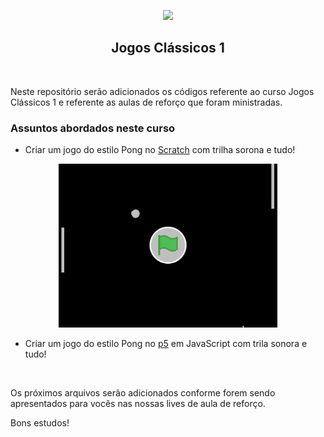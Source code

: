 <p align="center">
<img src="https://user-images.githubusercontent.com/7776944/100682778-97fb5600-3355-11eb-82ee-d00e65b9b3ee.jpeg" width="350"/>
</p>

<h2 align="center">
Jogos Clássicos 1
</h2>

<br>

Neste repositório serão adicionados os códigos referente ao curso Jogos Clássicos 1 e referente as aulas de reforço que foram ministradas.

<p align="center">
  <h3>Assuntos abordados neste curso</h3>
</p>

- Criar um jogo do estilo Pong no [Scratch](https://scratch.mit.edu/) com trilha sorona e tudo!

<p align="center">
  <img src="https://github.com/jfelipearaujo/educafro-jogos-classicos-1/blob/master/Aula%2001/jogo-pong-scratch.gif" width="350"/>
</p>

- Criar um jogo do estilo Pong no [p5](https://p5js.org/) em JavaScript com trila sonora e tudo!

<br>

Os próximos arquivos serão adicionados conforme forem sendo apresentados para vocês nas nossas lives de aula de reforço.

Bons estudos!
